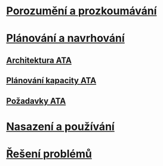 # [Porozumění a prozkoumávání](/advanced-threat-analytics/understand-explore/what-is-ata)
# [Plánování a navrhování](ata-architecture.md)
## [Architektura ATA](ata-architecture.md)
## [Plánování kapacity ATA](ata-capacity-planning.md)
## [Požadavky ATA](ata-prerequisites.md)
# [Nasazení a používání](/advanced-threat-analytics/deploy-use/preinstall-ata)
# [Řešení problémů](/advanced-threat-analytics/troubleshoot/troubleshooting-ata-using-logs)


<!--HONumber=Aug16_HO5-->


